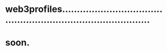# web3profiles...................................................................................
# soon.
